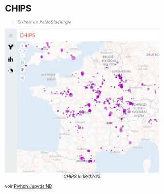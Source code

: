 # CHIPS
> *CHImie en PaléoSidérurgie*

<p align="center">
  <img src="../../img/bdd-chips-landing-page.png" width="800">
  <br>
    <em>CHIPS le 18/02/25</em>
</p>

voir [Python Jupyter NB](https://colab.research.google.com/drive/1NGYTI85KgnVGFUy9PlF27nlwvJ1vgDde?hl=en)